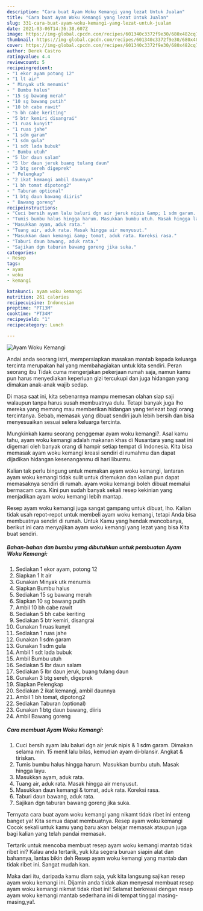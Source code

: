 ```yaml
---
description: "Cara buat Ayam Woku Kemangi yang lezat Untuk Jualan"
title: "Cara buat Ayam Woku Kemangi yang lezat Untuk Jualan"
slug: 331-cara-buat-ayam-woku-kemangi-yang-lezat-untuk-jualan
date: 2021-03-06T14:36:38.607Z
image: https://img-global.cpcdn.com/recipes/601340c3372f9e30/680x482cq70/ayam-woku-kemangi-foto-resep-utama.jpg
thumbnail: https://img-global.cpcdn.com/recipes/601340c3372f9e30/680x482cq70/ayam-woku-kemangi-foto-resep-utama.jpg
cover: https://img-global.cpcdn.com/recipes/601340c3372f9e30/680x482cq70/ayam-woku-kemangi-foto-resep-utama.jpg
author: Derek Castro
ratingvalue: 4.4
reviewcount: 5
recipeingredient:
- "1 ekor ayam potong 12"
- "1 lt air"
- " Minyak utk menumis"
- " Bumbu halus"
- "15 sg bawang merah"
- "10 sg bawang putih"
- "10 bh cabe rawit"
- "5 bh cabe keriting"
- "5 btr kemiri disangrai"
- "1 ruas kunyit"
- "1 ruas jahe"
- "1 sdm garam"
- "1 sdm gula"
- "1 sdt lada bubuk"
- " Bumbu utuh"
- "5 lbr daun salam"
- "5 lbr daun jeruk buang tulang daun"
- "3 btg sereh digeprek"
- " Pelengkap"
- "2 ikat kemangi ambil daunnya"
- "1 bh tomat dipotong2"
- " Taburan optional"
- "1 btg daun bawang diiris"
- " Bawang goreng"
recipeinstructions:
- "Cuci bersih ayam lalu baluri dgn air jeruk nipis &amp; 1 sdm garam. Dimakan selama min. 15 menit lalu bilas, kemudian ayam di-blansir. Angkat &amp; tiriskan."
- "Tumis bumbu halus hingga harum. Masukkan bumbu utuh. Masak hingga layu."
- "Masukkan ayam, aduk rata."
- "Tuang air, aduk rata. Masak hingga air menyusut."
- "Masukkan daun kemangi &amp; tomat, aduk rata. Koreksi rasa."
- "Taburi daun bawang, aduk rata."
- "Sajikan dgn taburan bawang goreng jika suka."
categories:
- Resep
tags:
- ayam
- woku
- kemangi

katakunci: ayam woku kemangi 
nutrition: 261 calories
recipecuisine: Indonesian
preptime: "PT13M"
cooktime: "PT34M"
recipeyield: "1"
recipecategory: Lunch

---
```



![Ayam Woku Kemangi](https://img-global.cpcdn.com/recipes/601340c3372f9e30/680x482cq70/ayam-woku-kemangi-foto-resep-utama.jpg)

Andai anda seorang istri, mempersiapkan masakan mantab kepada keluarga tercinta merupakan hal yang membahagiakan untuk kita sendiri. Peran seorang ibu Tidak cuma mengerjakan pekerjaan rumah saja, namun kamu pun harus menyediakan keperluan gizi tercukupi dan juga hidangan yang dimakan anak-anak wajib sedap.

Di masa  saat ini, kita sebenarnya mampu memesan olahan siap saji walaupun tanpa harus susah membuatnya dulu. Tetapi banyak juga lho mereka yang memang mau memberikan hidangan yang terlezat bagi orang tercintanya. Sebab, memasak yang dibuat sendiri jauh lebih bersih dan bisa menyesuaikan sesuai selera keluarga tercinta. 



Mungkinkah kamu seorang penggemar ayam woku kemangi?. Asal kamu tahu, ayam woku kemangi adalah makanan khas di Nusantara yang saat ini digemari oleh banyak orang di hampir setiap tempat di Indonesia. Kita bisa memasak ayam woku kemangi kreasi sendiri di rumahmu dan dapat dijadikan hidangan kesenanganmu di hari liburmu.

Kalian tak perlu bingung untuk memakan ayam woku kemangi, lantaran ayam woku kemangi tidak sulit untuk ditemukan dan kalian pun dapat memasaknya sendiri di rumah. ayam woku kemangi boleh dibuat memalui bermacam cara. Kini pun sudah banyak sekali resep kekinian yang menjadikan ayam woku kemangi lebih mantap.

Resep ayam woku kemangi juga sangat gampang untuk dibuat, lho. Kalian tidak usah repot-repot untuk membeli ayam woku kemangi, tetapi Anda bisa membuatnya sendiri di rumah. Untuk Kamu yang hendak mencobanya, berikut ini cara menyajikan ayam woku kemangi yang lezat yang bisa Kita buat sendiri.

<!--inarticleads1-->

##### Bahan-bahan dan bumbu yang dibutuhkan untuk pembuatan Ayam Woku Kemangi:

1. Sediakan 1 ekor ayam, potong 12
1. Siapkan 1 lt air
1. Gunakan  Minyak utk menumis
1. Siapkan  Bumbu halus
1. Sediakan 15 sg bawang merah
1. Siapkan 10 sg bawang putih
1. Ambil 10 bh cabe rawit
1. Sediakan 5 bh cabe keriting
1. Sediakan 5 btr kemiri, disangrai
1. Gunakan 1 ruas kunyit
1. Sediakan 1 ruas jahe
1. Gunakan 1 sdm garam
1. Gunakan 1 sdm gula
1. Ambil 1 sdt lada bubuk
1. Ambil  Bumbu utuh
1. Sediakan 5 lbr daun salam
1. Sediakan 5 lbr daun jeruk, buang tulang daun
1. Gunakan 3 btg sereh, digeprek
1. Siapkan  Pelengkap
1. Sediakan 2 ikat kemangi, ambil daunnya
1. Ambil 1 bh tomat, dipotong2
1. Sediakan  Taburan (optional)
1. Gunakan 1 btg daun bawang, diiris
1. Ambil  Bawang goreng




<!--inarticleads2-->

##### Cara membuat Ayam Woku Kemangi:

1. Cuci bersih ayam lalu baluri dgn air jeruk nipis &amp; 1 sdm garam. Dimakan selama min. 15 menit lalu bilas, kemudian ayam di-blansir. Angkat &amp; tiriskan.
1. Tumis bumbu halus hingga harum. Masukkan bumbu utuh. Masak hingga layu.
1. Masukkan ayam, aduk rata.
1. Tuang air, aduk rata. Masak hingga air menyusut.
1. Masukkan daun kemangi &amp; tomat, aduk rata. Koreksi rasa.
1. Taburi daun bawang, aduk rata.
1. Sajikan dgn taburan bawang goreng jika suka.




Ternyata cara buat ayam woku kemangi yang nikamt tidak ribet ini enteng banget ya! Kita semua dapat membuatnya. Resep ayam woku kemangi Cocok sekali untuk kamu yang baru akan belajar memasak ataupun juga bagi kalian yang telah pandai memasak.

Tertarik untuk mencoba membuat resep ayam woku kemangi mantab tidak ribet ini? Kalau anda tertarik, yuk kita segera buruan siapin alat dan bahannya, lantas bikin deh Resep ayam woku kemangi yang mantab dan tidak ribet ini. Sangat mudah kan. 

Maka dari itu, daripada kamu diam saja, yuk kita langsung sajikan resep ayam woku kemangi ini. Dijamin anda tiidak akan menyesal membuat resep ayam woku kemangi nikmat tidak ribet ini! Selamat berkreasi dengan resep ayam woku kemangi mantab sederhana ini di tempat tinggal masing-masing,ya!.

